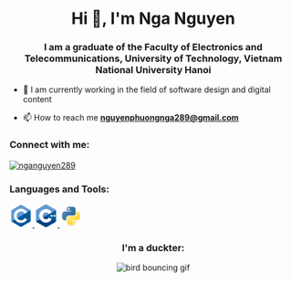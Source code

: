 <h1 align="center">Hi 👋, I'm Nga Nguyen</h1>
<h3 align="center">I am a graduate of the Faculty of Electronics and Telecommunications, University of Technology, Vietnam National University Hanoi</h3>

- 🌱 I am currently working in the field of software design and digital content

- 📫 How to reach me **nguyenphuongnga289@gmail.com**

<h3 align="left">Connect with me:</h3>
<p align="left">
<a href="https://linkedin.com/in/nganguyen289" target="blank"><img align="center" src="https://raw.githubusercontent.com/rahuldkjain/github-profile-readme-generator/master/src/images/icons/Social/linked-in-alt.svg" alt="nganguyen289" height="30" width="40" /></a>
</p>

<h3 align="left">Languages and Tools:</h3>
<p align="left"> 
<a href="https://www.cprogramming.com/" target="_blank" rel="noreferrer"> <img src="https://raw.githubusercontent.com/devicons/devicon/master/icons/c/c-original.svg" alt="c" width="40" height="40"/> </a> 
<a href="https://www.w3schools.com/cpp/" target="_blank" rel="noreferrer"> <img src="https://raw.githubusercontent.com/devicons/devicon/master/icons/cplusplus/cplusplus-original.svg" alt="cplusplus" width="40" height="40"/> </a> 
<a href="https://www.python.org" target="_blank" rel="noreferrer"> <img src="https://raw.githubusercontent.com/devicons/devicon/master/icons/python/python-original.svg" alt="python" width="40" height="40"/> </a> 
</p>

<h3 align="center">I'm a duckter:</h3>
<p align="center">
<img src="https://media.giphy.com/media/BFw8UdyN2eTahirZbx/giphy.gif" alt="bird bouncing gif" />
</p>
